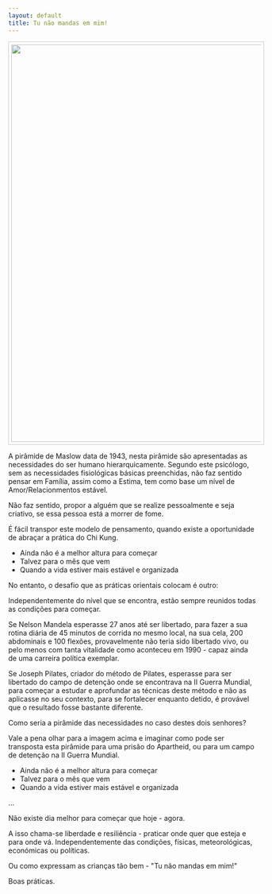 ```yaml
---
layout: default 
title: Tu não mandas em mim!
---
```

<p align="center"><img src="http://lourencoazevedo.com/pimagens/2015-03-13.jpg" style="border: 1px solid #ccc; padding: 5px; width: 800px"></p>

A pirâmide de Maslow data de 1943, nesta pirâmide são apresentadas as necessidades do ser humano hierarquicamente. Segundo este psicólogo, sem as necessidades fisiológicas básicas preenchidas, não faz sentido pensar em Família, assim como a Estima, tem como base um nível de Amor/Relacionmentos estável. 

Não faz sentido, propor a alguém que se realize pessoalmente e seja criativo, se essa pessoa está a morrer de fome. 

É fácil transpor este modelo de pensamento, quando existe a oportunidade de abraçar a prática do Chi Kung. 

+ Ainda não é a melhor altura para começar
+ Talvez para o mês que vem 
+ Quando a vida estiver mais estável e organizada 

No entanto, o desafio que as práticas orientais colocam é outro:

Independentemente do nível que se encontra, estão sempre reunidos todas as condições para começar. 

Se Nelson Mandela esperasse 27 anos até ser libertado, para fazer a sua rotina diária de 45 minutos de corrida no mesmo local, na sua cela, 200 abdominais e 100 flexões, provavelmente não teria sido libertado vivo, ou pelo menos com tanta vitalidade como aconteceu em 1990 - capaz ainda de uma carreira política exemplar. 

Se Joseph Pilates, criador do método de Pilates, esperasse para ser libertado do campo de detenção onde se encontrava na II Guerra Mundial, para começar a estudar e aprofundar as técnicas deste método e não as aplicasse no seu contexto, para se fortalecer enquanto detido, é provável que o resultado fosse bastante diferente. 

Como seria a pirâmide das necessidades no caso destes dois senhores? 

Vale a pena olhar para a imagem acima e imaginar como pode ser transposta esta pirâmide para uma prisão do Apartheid, ou para um campo de detenção na II Guerra Mundial. 

+ Ainda não é a melhor altura para começar
+ Talvez para o mês que vem 
+ Quando a vida estiver mais estável e organizada 

…

Não existe dia melhor para começar que hoje - agora. 

A isso chama-se liberdade e resiliência - praticar onde quer que esteja e para onde vá. Independentemente das condições, físicas, meteorológicas, económicas ou políticas. 

Ou como expressam as crianças tão bem - "Tu não mandas em mim!"

Boas práticas. 